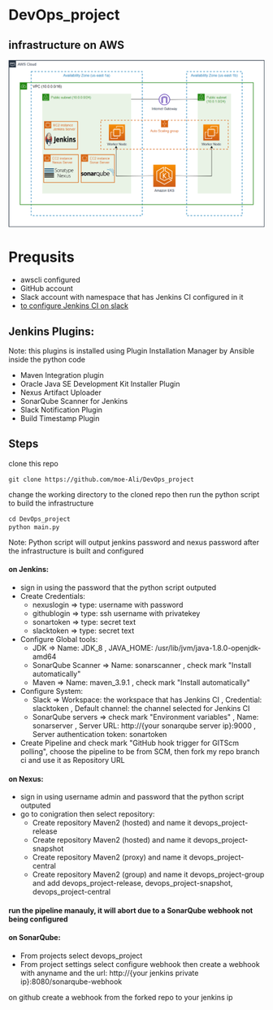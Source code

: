 # DevOps_project

## infrastructure on AWS
![aws_infra](https://github.com/moe-Ali/DevOps_project/blob/main/screenshots/aws_public.png)

# Prequsits
- awscli configured
- GitHub account
- Slack account with namespace that has Jenkins CI configured in it 
- [to configure Jenkins CI on slack](https://slack.com/apps/A0F7VRFKN-jenkins-ci)
## Jenkins Plugins:
Note: this plugins is installed using Plugin Installation Manager by Ansible inside the python code
- Maven Integration plugin
- Oracle Java SE Development Kit Installer Plugin
- Nexus Artifact Uploader
- SonarQube Scanner for Jenkins
- Slack Notification Plugin
- Build Timestamp Plugin

## Steps
clone this repo
```
git clone https://github.com/moe-Ali/DevOps_project
```
change the working directory to the cloned repo then run the python script to build the infrastructure
```
cd DevOps_project
python main.py
```
Note: Python script will output jenkins password and nexus password after the infrastructure is built and configured
#### on Jenkins:
- sign in using the password that the python script outputed
- Create Credentials:
    - nexuslogin => type: username with password
    - githublogin => type: ssh username with privatekey
    - sonartoken => type: secret text
    - slacktoken => type: secret text
- Configure Global tools:
    - JDK => Name: JDK_8 , JAVA_HOME: /usr/lib/jvm/java-1.8.0-openjdk-amd64
    - SonarQube Scanner => Name: sonarscanner , check mark "Install automatically"
    - Maven => Name: maven_3.9.1 , check mark "Install automatically"
- Configure System:
    - Slack => Workspace: the workspace that has Jenkins CI , Credential: slacktoken , Default channel: the channel selected for Jenkins CI
    - SonarQube servers => check mark "Environment variables" , Name: sonarserver , Server URL: http://{your sonarqube server ip}:9000 , Server authentication token: sonartoken
- Create Pipeline and check mark "GitHub hook trigger for GITScm polling", choose the pipeline to be from SCM, then fork my repo branch ci and use it as Repository URL
#### on Nexus:
- sign in using username admin and password that the python script outputed
- go to conigration then select repository:
    - Create repository Maven2 (hosted) and name it devops_project-release
    - Create repository Maven2 (hosted) and name it devops_project-snapshot
    - Create repository Maven2 (proxy) and name it devops_project-central
    - Create repository Maven2 (group) and name it devops_project-group and add devops_project-release, devops_project-snapshot, devops_project-central

#### run the pipeline manauly, it will abort due to a SonarQube webhook not being configured
#### on SonarQube:
- From projects select devops_project
- From project settings select configure webhook then create a webhook with anyname and the url: http://{your jenkins private ip}:8080/sonarqube-webhook

on github create a webhook from the forked repo to your jenkins ip


